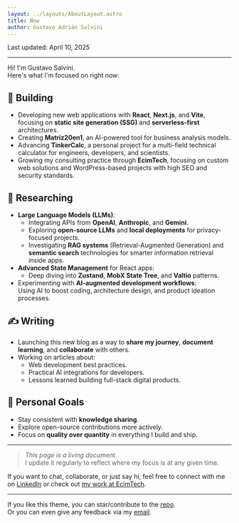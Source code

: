 ```yaml
---
layout: ../layouts/AboutLayout.astro
title: Now
author: Gustavo Adrián Salvini
---
```


Last updated: April 10, 2025

---

Hi! I'm Gustavo Salvini.  
Here's what I'm focused on right now:

## 🚀 Building

- Developing new web applications with **React**, **Next.js**, and **Vite**, focusing on **static site generation (SSG)** and **serverless-first** architectures.
- Creating **Matriz20en1**, an AI-powered tool for business analysis models.
- Advancing **TinkerCalc**, a personal project for a multi-field technical calculator for engineers, developers, and scientists.
- Growing my consulting practice through **EcimTech**, focusing on custom web solutions and WordPress-based projects with high SEO and security standards.

## 🧠 Researching

- **Large Language Models (LLMs)**:  
  - Integrating APIs from **OpenAI**, **Anthropic**, and **Gemini**.
  - Exploring **open-source LLMs** and **local deployments** for privacy-focused projects.
  - Investigating **RAG systems** (Retrieval-Augmented Generation) and **semantic search** technologies for smarter information retrieval inside apps.
- **Advanced State Management** for React apps:  
  - Deep diving into **Zustand**, **MobX State Tree**, and **Valtio** patterns.
- Experimenting with **AI-augmented development workflows**:  
  Using AI to boost coding, architecture design, and product ideation processes.

## ✍️ Writing

- Launching this new blog as a way to **share my journey**, **document learning**, and **collaborate** with others.
- Working on articles about:
  - Web development best practices.
  - Practical AI integrations for developers.
  - Lessons learned building full-stack digital products.

## 🎯 Personal Goals

- Stay consistent with **knowledge sharing**.
- Explore open-source contributions more actively.
- Focus on **quality over quantity** in everything I build and ship.

---

> _This page is a living document._  
> I update it regularly to reflect where my focus is at any given time.

If you want to chat, collaborate, or just say hi, feel free to connect with me on [LinkedIn](https://www.linkedin.com/in/gustavosalvini/) or check out [my work at EcimTech](https://ecimtech.com).

---



If you like this theme, you can star/contribute to the [repo](https://github.com/guspatagonico/gustavosalvini-astro-blog).  
Or you can even give any feedback via my [email](mailto:guspatagonico@gmail.com).
